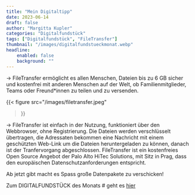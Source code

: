 ```yaml
---
title: "Mein Digitaltipp"
date: 2023-06-14
draft: false
author: "Margitta Kupler"
categories: "Digitalfundstück"
tags: ["Digitalfundstück", "FileTransfer"]
thumbnail: "/images/digitalfundstueckmonat.webp"
headline: 
    enabled: false
    background: ""
---
```


→ FileTransfer ermöglicht es allen Menschen, Dateien bis zu 6 GB sicher und kostenfrei mit anderen Menschen auf der Welt, ob Familienmitglieder, Teams oder Freund*innen zu teilen und zu versenden.

<!--more-->

{{< figure 
    src="/images/filetransfer.jpeg"
>}}

→ FileTransfer ist einfach in der Nutzung, funktioniert über den Webbrowser, ohne Registrierung. Die Dateien werden verschlüsselt übertragen, die Adressaten bekommen eine Nachricht mit einem geschützten Web-Link um die Dateien heruntergeladen zu können, danach ist der Tranfervorgang abgeschlossen. FileTransfer ist ein kostenfreies Open Source Angebot der Palo Alto HiTec Solutions, mit Sitz in Prag, dass den europäischen Datenschutzanforderungen entspricht.

Ab jetzt gibt macht es Spass große Datenpakete zu verschicken!

Zum DIGITALFUNDSTÜCK des Monats # geht es [hier](https://filetransfer.io/)